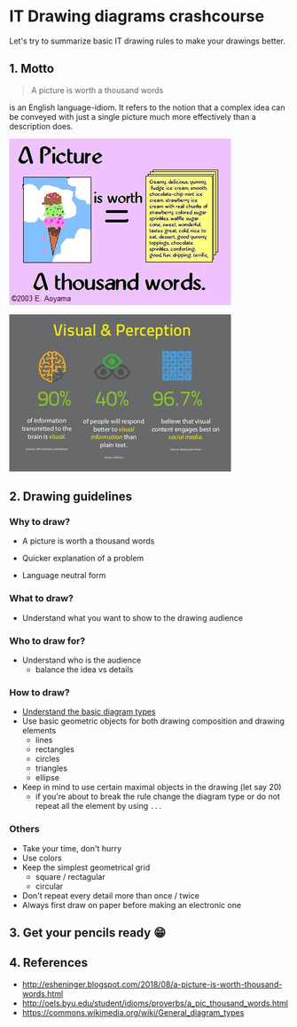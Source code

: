 # IT Drawing diagrams crashcourse

Let's try to summarize basic IT drawing rules to make your drawings better.

## 1. Motto

> A picture is worth a thousand words

is an English language-idiom. It refers to the notion that a complex idea can be conveyed with just a single picture much more effectively than a description does.

![A picture is worth a thousand words](pictures/pic-thousand-words.jpg)

![Visual form and it's perception](pictures/the-power-of-visual-content.jpg)

## 2. Drawing guidelines

### Why to draw?

 * A picture is worth a thousand words

 * Quicker explanation of a problem
 * Language neutral form

### What to draw?

 * Understand what you want to show to the drawing audience

### Who to draw for?

 * Understand who is the audience
   * balance the idea vs details

### How to draw?
 * [Understand the basic diagram types](https://commons.wikimedia.org/wiki/General_diagram_types)
 * Use basic geometric objects for both drawing composition and drawing elements
   * lines
   * rectangles
   * circles
   * triangles
   * ellipse
 * Keep in mind to use certain maximal objects in the drawing (let say 20)
   * if you're about to break the rule change the diagram type or do not repeat all the element by using `...`
 
### Others

 * Take your time, don't hurry
 * Use colors
 * Keep the simplest geometrical grid
   * square / rectagular
   * circular
 * Don't repeat every detail more than once / twice
 * Always first draw on paper before making an electronic one

## 3. Get your pencils ready 😁



## 4. References
 * http://esheninger.blogspot.com/2018/08/a-picture-is-worth-thousand-words.html
 * http://oels.byu.edu/student/idioms/proverbs/a_pic_thousand_words.html
 * https://commons.wikimedia.org/wiki/General_diagram_types
